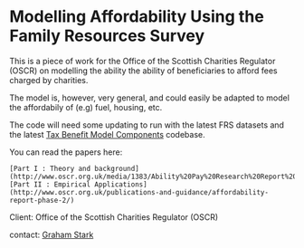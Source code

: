 Modelling Affordability Using the Family Resources Survey
=============================================================

This is a piece of work for the Office of the Scottish Charities Regulator
(OSCR) on modelling the ability the ability of beneficiaries to afford fees
charged by charities.

The model is, however, very general, and could easily be adapted to model the
affordabily of (e.g) fuel, housing, etc.

The code will need some updating to run with the latest FRS datasets and the
latest [Tax Benefit Model
Components](https://github.com/grahamstark/tax_benefit_model_components)
codebase.

You can read the papers here:

    [Part I : Theory and background](http://www.oscr.org.uk/media/1383/Ability%20Pay%20Research%20Report%20Phase%201.pdf)
    [Part II : Empirical Applications](http://www.oscr.org.uk/publications-and-guidance/affordability-report-phase-2/)

Client: Office of the Scottish Charities Regulator (OSCR)
    
contact: [Graham Stark](graham.stark@virtual-worlds.biz)

